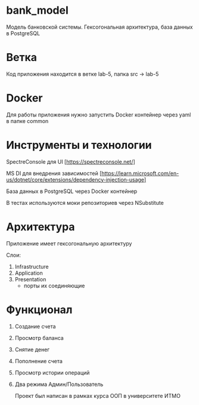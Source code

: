# bank_model
Модель банковской системы. Гексогональная архитектура, база данных в PostgreSQL

# Ветка 
Код приложения находится в ветке lab-5, папка src -> lab-5

# Docker
Для работы приложения нужно запустить Docker контейнер через yaml в папке common

# Инструменты и технологии 
SpectreConsole для UI [https://spectreconsole.net/]

MS DI для внедрения зависимостей [https://learn.microsoft.com/en-us/dotnet/core/extensions/dependency-injection-usage]

База данных в PostgreSQL через Docker контейнер

В тестах используются моки репозиториев через NSubstitute

# Архитектура
Приложение имеет гексогональную архитектуру 

Слои:

1. Infrastructure
2. Application
3. Presentation
   + порты их соединяющие

# Функционал 
1. Создание счета
2. Просмотр баланса
3. Снятие денег
4. Пополнение счета
5. Просмотр истории операций
6. Два режима Админ/Пользователь

   Проект был написан в рамках курса ООП в университете ИТМО
